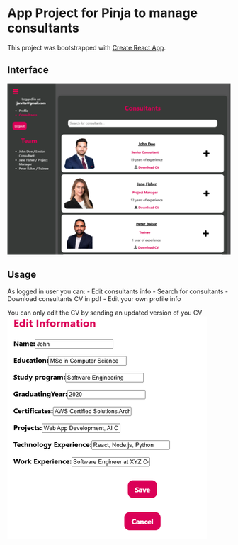 # App Project for Pinja to manage consultants

This project was bootstrapped with [Create React App](https://github.com/facebook/create-react-app).

## Interface
![Interface](interface.png)

## Usage
As logged in user you can:
    - Edit consultants info
    - Search for consultants
    - Download consultants CV in pdf
    - Edit your own profile info

You can only edit the CV by sending an updated version of you CV
![Edit](edit.png)